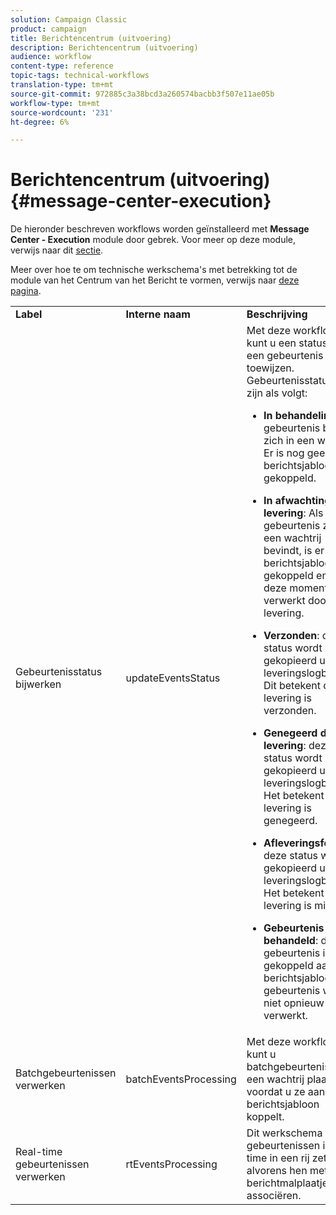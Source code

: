 ```yaml
---
solution: Campaign Classic
product: campaign
title: Berichtencentrum (uitvoering)
description: Berichtencentrum (uitvoering)
audience: workflow
content-type: reference
topic-tags: technical-workflows
translation-type: tm+mt
source-git-commit: 972885c3a38bcd3a260574bacbb3f507e11ae05b
workflow-type: tm+mt
source-wordcount: '231'
ht-degree: 6%

---
```



# Berichtencentrum (uitvoering){#message-center-execution}

De hieronder beschreven workflows worden geïnstalleerd met **Message Center - Execution** module door gebrek. Voor meer op deze module, verwijs naar dit [sectie](../../message-center/using/about-transactional-messaging.md).

Meer over hoe te om technische werkschema&#39;s met betrekking tot de module van het Centrum van het Bericht te vormen, verwijs naar [deze pagina](../../message-center/using/technical-workflows.md).

<table> 
 <tbody> 
  <tr> 
   <td> <strong>Label</strong><br /> </td> 
   <td> <strong>Interne naam</strong><br /> </td> 
   <td> <strong>Beschrijving</strong><br /> </td> 
  </tr> 
  <tr> 
   <td> <span class="uicontrol">Gebeurtenisstatus bijwerken</span> <br /> </td> 
   <td> <span class="uicontrol">updateEventsStatus</span> <br /> </td> 
   <td> Met deze workflow kunt u een status aan een gebeurtenis toewijzen. Gebeurtenisstatussen zijn als volgt:<br /> 
    <ul> 
     <li> <p><strong>In behandeling</strong>: de gebeurtenis bevindt zich in een wachtrij. Er is nog geen berichtsjabloon aan gekoppeld.</p> </li> 
     <li> <p><strong>In afwachting van levering</strong>: Als de gebeurtenis zich in een wachtrij bevindt, is er een berichtsjabloon aan gekoppeld en wordt deze momenteel verwerkt door de levering.</p> </li> 
     <li> <p><strong>Verzonden</strong>: deze status wordt gekopieerd uit de leveringslogboeken. Dit betekent dat de levering is verzonden.</p> </li> 
     <li> <p><strong>Genegeerd door de levering</strong>: deze status wordt gekopieerd uit de leveringslogboeken. Het betekent dat de levering is genegeerd.</p> </li> 
     <li> <p><strong>Afleveringsfout</strong>: deze status wordt gekopieerd uit de leveringslogboeken. Het betekent dat de levering is mislukt.</p> </li> 
     <li> <p><strong>Gebeurtenis niet behandeld</strong>: de gebeurtenis is niet gekoppeld aan een berichtsjabloon. De gebeurtenis wordt niet opnieuw verwerkt.</p> </li> 
    </ul> </td> 
  </tr> 
  <tr> 
   <td> <span class="uicontrol">Batchgebeurtenissen verwerken</span> <br /> </td> 
   <td> <span class="uicontrol">batchEventsProcessing</span> <br /> </td> 
   <td> Met deze workflow kunt u batchgebeurtenissen in een wachtrij plaatsen voordat u ze aan een berichtsjabloon koppelt. <br /> </td> 
  </tr> 
  <tr> 
   <td> <span class="uicontrol">Real-time gebeurtenissen verwerken</span> <br /> </td> 
   <td> <span class="uicontrol">rtEventsProcessing</span> <br /> </td> 
   <td> Dit werkschema laat u gebeurtenissen in real time in een rij zetten alvorens hen met een berichtmalplaatje te associëren. <br /> </td> 
  </tr> 
 </tbody> 
</table>

